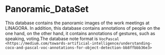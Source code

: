 # Panoramic_DataSet
This database contains the panoramic images of the work meetings at LINAGORA.
In addition, this database contains annotations of people on the one hand, on the other hand, it contains annotations of gestures, such as speaking, voting.The database note format is `VocPascal <https://medium.com/towards-artificial-intelligence/understanding-coco-and-pascal-voc-annotations-for-object-detection-bb8ffbbb36e3>`
